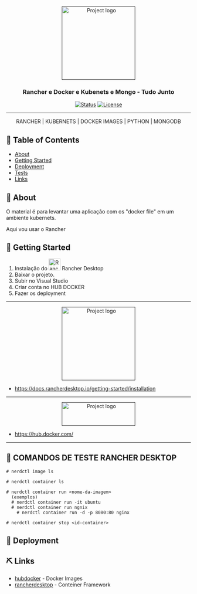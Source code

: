 <p align="center">
  <a href="" rel="noopener">
 <img width=200px height=200px src="https://i.imgur.com/6wj0hh6.jpg" alt="Project logo"></a>
</p>

<h3 align="center">Rancher e Docker e Kubenets e Mongo - Tudo Junto</h3>

<div align="center">

[![Status](https://img.shields.io/badge/status-active-success.svg)]()
[![License](https://img.shields.io/badge/license-MIT-blue.svg)](/LICENSE)

</div>

---

<p align="center"> RANCHER | KUBERNETS | DOCKER IMAGES | PYTHON | MONGODB
    <br> 
</p>

## 📝 Table of Contents

- [About](#about)
- [Getting Started](#getting_started)
- [Deployment](#deployment)
- [Tests](#tests)
- [Links](#links)

## 🧐 About <a name = "about"></a>

O material é para levantar uma aplicação com os "docker file" em um ambiente kubernets.

Aqui vou usar o Rancher

## 🏁 Getting Started <a name = "getting_started"></a>

1. Instalação do <img width=32px height=32px src="https://rancherdesktop.io/images/logo-Rancher%20Desktop.svg" alt="Rancher Desktop logo"> Rancher Desktop
2. Baixar o projeto.
3. Subir no Visual Studio
4. Criar conta no HUB DOCKER
5. Fazer os deployment

---

<p align="center">
  <a href="" rel="noopener">
 <img width=200px height=200px src="https://docs.rancherdesktop.io/img/logo.svg" alt="Project logo"></a>
</p>

- https://docs.rancherdesktop.io/getting-started/installation

---

<p align="center">
  <a href="" rel="noopener">
 <img width=200px height=64px src="https://www.docker.com/sites/default/files/d8/styles/role_icon/public/2019-07/horizontal-logo-monochromatic-white.png?itok=SBlK2TGU" alt="Project logo"></a>
</p>

- https://hub.docker.com/

---

## 🔧 COMANDOS DE TESTE RANCHER DESKTOP <a name = "tests"></a>

```
# nerdctl image ls
```

```
# nerdctl container ls
```

```
# nerdctl container run <nome-da-imagem>
  (exemplos)
  # nerdctl container run -it ubuntu
  # nerdctl container run ngnix
    # nerdctl container run -d -p 8080:80 nginx
```

```
# nerdctl container stop <id-container>
```

## 🚀 Deployment <a name = "deployment"></a>

## ⛏️ Links <a name = "links"></a>

- [hubdocker](https://hub.docker.com/) - Docker Images
- [rancherdesktop](https://rancherdesktop.io//) - Conteiner Framework
